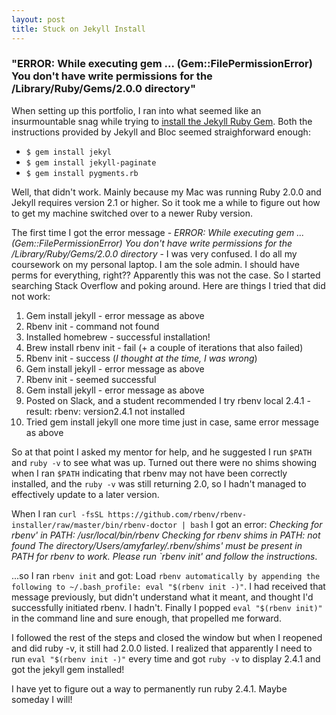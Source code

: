 ```yaml
---
layout: post
title: Stuck on Jekyll Install
---
```


<h3>"ERROR: While executing gem ... (Gem::FilePermissionError) You don't have write permissions for the /Library/Ruby/Gems/2.0.0 directory"</h3>

When setting up this portfolio, I ran into what seemed like an insurmountable snag while trying to [install the Jekyll Ruby Gem](https://jekyllrb.com/docs/installation/). Both the instructions provided by Jekyll and Bloc seemed straighforward enough:
* `$ gem install jekyl`
* `$ gem install jekyll-paginate`
* `$ gem install pygments.rb`

Well, that didn't work. Mainly because my Mac was running Ruby 2.0.0 and Jekyll requires version 2.1 or higher. So it took me a while to figure out how to get my machine switched over to a newer Ruby version.

The first time I got the error message - _ERROR: While executing gem ... (Gem::FilePermissionError) You don't have write permissions for the /Library/Ruby/Gems/2.0.0 directory_ - I was very confused. I do all my coursework on my personal laptop. I am the sole admin. I should have perms for everything, right?? Apparently this was not the case. So I started searching Stack Overflow and poking around. Here are things I tried that did not work:
1. Gem install jekyll - error message as above
2. Rbenv init - command not found
3. Installed homebrew - successful installation!
4. Brew install rbenv init - fail (+ a couple of iterations that also failed)
5. Rbenv init - success (_I thought at the time, I was wrong_)
6. Gem install jekyll - error message as above
7. Rbenv init - seemed successful
8. Gem install jekyll - error message as above
9. Posted on Slack, and a student recommended I try rbenv local 2.4.1 - result: rbenv: version2.4.1 not installed
10. Tried gem install jekyll one more time just in case, same error message as above

So at that point I asked my mentor for help, and he suggested I run `$PATH` and `ruby -v` to see what was up. Turned out there were no shims showing when I ran `$PATH` indicating that rbenv may not have been correctly installed, and the `ruby -v` was still returning 2.0, so I hadn't managed to effectively update to a later version.

When I ran `curl -fsSL https://github.com/rbenv/rbenv-installer/raw/master/bin/rbenv-doctor | bash` I got an error: _Checking for rbenv' in PATH: /usr/local/bin/rbenv Checking for rbenv shims in PATH: not found The directory/Users/amyfarley/.rbenv/shims' must be present in PATH for rbenv to work. Please run `rbenv init' and follow the instructions_.

...so I ran `rbenv init` and got: Load `rbenv automatically by appending the following to ~/.bash_profile: eval "$(rbenv init -)"`. I had received that message previously, but didn't understand what it meant, and thought I'd successfully initiated rbenv. I hadn't. Finally I popped `eval "$(rbenv init)"` in the command line and sure enough, that propelled me forward.

I followed the rest of the steps and closed the window but when I reopened and did ruby -v, it still had 2.0.0 listed. I realized that apparently I need to run `eval "$(rbenv init -)"` every time and got `ruby -v` to display 2.4.1 and got the jekyll gem installed!

I have yet to figure out a way to permanently run ruby 2.4.1. Maybe someday I will!
